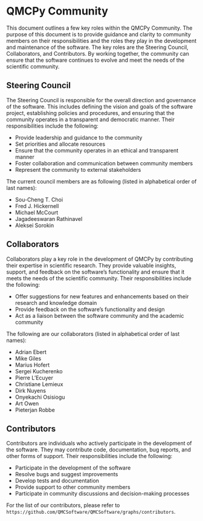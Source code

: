 QMCPy Community
====================

This document outlines a few key roles within the QMCPy Community. The purpose of this document is to provide guidance and clarity to community members on their responsibilities and the roles they play in the development and maintenance of the software. The key roles are the Steering Council, Collaborators, and Contributors. By working together, the community can ensure that the software continues to evolve and meet the needs of the scientific community.

Steering Council
-------------------

The Steering Council is responsible for the overall direction and governance of the software. This includes defining the vision and goals of the software project, establishing policies and procedures, and ensuring that the community operates in a transparent and democratic manner. Their responsibilities include the following:

* Provide leadership and guidance to the community
* Set priorities and allocate resources
* Ensure that the community operates in an ethical and transparent manner
* Foster collaboration and communication between community members
* Represent the community to external stakeholders

The current council members are as following (listed in alphabetical order of last names):

* Sou-Cheng T. Choi
* Fred J. Hickernell
* Michael McCourt
* Jagadeeswaran Rathinavel
* Aleksei Sorokin


Collaborators
--------------

Collaborators play a key role in the development of QMCPy by contributing their expertise in scientific research. They provide valuable insights, support, and feedback on the software’s functionality and ensure that it meets the needs of the scientific community. Their responsibilities include the following:

* Offer suggestions for new features and enhancements based on their research and knowledge domain
* Provide feedback on the software’s functionality and design
* Act as a liaison between the software community and the academic community

The following are our collaborators (listed in alphabetical order of last names):

* Adrian Ebert
* Mike Giles
* Marius Hofert
* Sergei Kucherenko
* Pierre L’Ecuyer
* Christiane Lemieux
* Dirk Nuyens
* Onyekachi Osisiogu
* Art Owen
* Pieterjan Robbe

Contributors
-----------------
Contributors are individuals who actively participate in the development of the software. They may contribute code, documentation, bug reports, and other forms of support.  Their responsibilities include the following:

* Participate in the development of the software
* Resolve bugs and suggest improvements
* Develop tests and documentation
* Provide support to other community members
* Participate in community discussions and decision-making processes

For the list of our contributors, please refer to  `https://github.com/QMCSoftware/QMCSoftware/graphs/contributors`.

